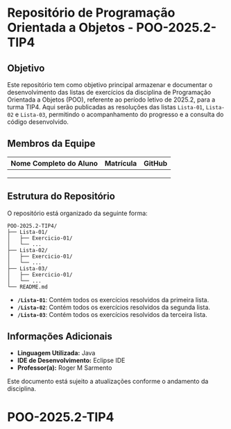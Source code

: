 # Repositório de Programação Orientada a Objetos - POO-2025.2-TIP4

## Objetivo

Este repositório tem como objetivo principal armazenar e documentar o desenvolvimento das listas de exercícios da disciplina de Programação Orientada a Objetos (POO), referente ao período letivo de 2025.2, para a turma TIP4. Aqui serão publicadas as resoluções das listas `Lista-01`, `Lista-02` e `Lista-03`, permitindo o acompanhamento do progresso e a consulta do código desenvolvido.

## Membros da Equipe

| Nome Completo do Aluno        | Matrícula      | GitHub                                            |
| ----------------------------- | -------------- | ------------------------------------------------- |
|        | |  |
|  | |     |
|  |  |       |


## Estrutura do Repositório

O repositório está organizado da seguinte forma:

```
POO-2025.2-TIP4/
├── Lista-01/
│   ├── Exercicio-01/
│   └── ...
├── Lista-02/
│   ├── Exercicio-01/
│   └── ...
├── Lista-03/
│   ├── Exercicio-01/
│   └── ...
└── README.md
```

-   **`/Lista-01`**: Contém todos os exercícios resolvidos da primeira lista.
-   **`/Lista-02`**: Contém todos os exercícios resolvidos da segunda lista.
-   **`/Lista-03`**: Contém todos os exercícios resolvidos da terceira lista.

## Informações Adicionais

-   **Linguagem Utilizada:** Java
-   **IDE de Desenvolvimento:** Eclipse IDE
-   **Professor(a):** Roger M Sarmento

Este documento está sujeito a atualizações conforme o andamento da disciplina.
# POO-2025.2-TIP4
